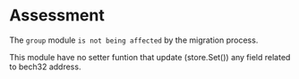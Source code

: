 # Assessment

The `group` module `is not being affected` by the migration process.

This module have no setter funtion that update (store.Set()) any field related to bech32 address.